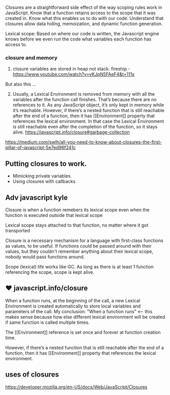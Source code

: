Closures are a straightforward side effect of the way scoping rules work in JavaScript.
Know that a function retains access to the scope that it was created in. Know what this enables us to do with our code. Understand that closures allow data hiding, memoization, and dynamic function generation.

Lexical scope: Based on where our code is written, the Javascript engine knows before we even run the code what variables each function has access to.

### closure and memory

1.  closure variables are stored in heap not stack. fireship - https://www.youtube.com/watch?v=vKJpN5FAeF4&t=111s

But also this ...

2. Usually, a Lexical Environment is removed from memory with all the variables after the function call finishes. That’s because there are no references to it. As any JavaScript object, it’s only kept in memory while it’s reachable. However, if there’s a nested function that is still reachable after the end of a function, then it has [[Environment]] property that references the lexical environment. In that case the Lexical Environment is still reachable even after the completion of the function, so it stays alive.
   https://javascript.info/closure#garbage-collection

https://medium.com/swlh/all-you-need-to-know-about-closures-the-first-pillar-of-javascript-5e7ed96f241c

## Putting closures to work.

- Mimicking private variables.
- Using closures with callbacks

## Adv javascript kyle

Closure is when a function remebers its lexical scope even when the function is executed outside that lexical scope

Lexical scope stays attached to that function, no matter where it got transported

Closure is a necessary mechanism for a language with first-class functions as values, to be useful. If functions could be passed around with their values, but they couldn't remember anything about their lexical scope, nobody would pass functions around.

Scope (lexical) life works like GC. As long as there is at least 1 function referencing the scope, scope is kept alive.

## ❤️ javascript.info/closure

When a function runs, at the beginning of the call, a new Lexical Environment is created automatically to store local variables and parameters of the call.
My conclusion: "When a function runs" <-- this makes sense because how else different lexical environment will be created if same function is called multiple times.

The [[Environment]] reference is set once and forever at function creation time.

However, if there’s a nested function that is still reachable after the end of a function, then it has [[Environment]] property that references the lexical environment.

## uses of closures

https://developer.mozilla.org/en-US/docs/Web/JavaScript/Closures
